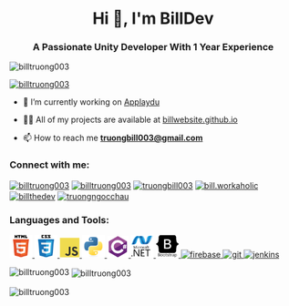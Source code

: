 <h1 align="center">Hi 👋, I'm BillDev</h1>
<h3 align="center">A Passionate Unity Developer With 1 Year Experience</h3>

<p align="left"> <img src="https://komarev.com/ghpvc/?username=billtruong003&label=Profile%20views&color=0e75b6&style=flat" alt="billtruong003" /> </p>

<p align="left"> <a href="https://github.com/ryo-ma/github-profile-trophy"><img src="https://github-profile-trophy.vercel.app/?username=billtruong003" alt="billtruong003" /></a> </p>

- 🔭 I’m currently working on [Applaydu](https://play.google.com/store/apps/details?id=com.ferrero.applayduGP&hl=en&gl=US)

- 👨‍💻 All of my projects are available at [billwebsite.github.io]([billwebsite.github.io](https://billwebsite.github.io/))

- 📫 How to reach me **truongbill003@gmail.com**

<h3 align="left">Connect with me:</h3>
<p align="left">
<a href="https://dev.to/billtruong003" target="blank"><img align="center" src="https://raw.githubusercontent.com/rahuldkjain/github-profile-readme-generator/master/src/images/icons/Social/devto.svg" alt="billtruong003" height="30" width="40" /></a>
<a href="https://linkedin.com/in/billtruong003" target="blank"><img align="center" src="https://raw.githubusercontent.com/rahuldkjain/github-profile-readme-generator/master/src/images/icons/Social/linked-in-alt.svg" alt="billtruong003" height="30" width="40" /></a>
<a href="https://fb.com/truongbill003" target="blank"><img align="center" src="https://raw.githubusercontent.com/rahuldkjain/github-profile-readme-generator/master/src/images/icons/Social/facebook.svg" alt="truongbill003" height="30" width="40" /></a>
<a href="https://instagram.com/bill.workaholic" target="blank"><img align="center" src="https://raw.githubusercontent.com/rahuldkjain/github-profile-readme-generator/master/src/images/icons/Social/instagram.svg" alt="bill.workaholic" height="30" width="40" /></a>
<a href="youtube.com/@BillTheDev" target="blank"><img align="center" src="https://raw.githubusercontent.com/rahuldkjain/github-profile-readme-generator/master/src/images/icons/Social/youtube.svg" alt="billthedev" height="30" width="40" /></a>
<a href="https://discord.gg/truongngocchau" target="blank"><img align="center" src="https://raw.githubusercontent.com/rahuldkjain/github-profile-readme-generator/master/src/images/icons/Social/discord.svg" alt="truongngocchau" height="30" width="40" /></a>
</p>

<h3 align="left">Languages and Tools:</h3>
<p align="left">
  <a href="https://www.w3.org/html/" target="_blank" rel="noreferrer"> <img src="https://raw.githubusercontent.com/devicons/devicon/master/icons/html5/html5-original-wordmark.svg" alt="html5" width="40" height="40"/>
  <a href="https://www.w3schools.com/css/" target="_blank" rel="noreferrer"> <img src="https://raw.githubusercontent.com/devicons/devicon/master/icons/css3/css3-original-wordmark.svg" alt="css3" width="40" height="40"/>
  <a href="https://developer.mozilla.org/en-US/docs/Web/JavaScript" target="_blank" rel="noreferrer"> <img src="https://raw.githubusercontent.com/devicons/devicon/master/icons/javascript/javascript-original.svg" alt="javascript" width="35" height="35"/>
  <a href="https://www.python.org" target="_blank" rel="noreferrer"><img src="https://raw.githubusercontent.com/devicons/devicon/master/icons/python/python-original.svg" alt="python" width="40" height="40"/>
  <a href="https://www.w3schools.com/cs/" target="_blank" rel="noreferrer"> <img src="https://raw.githubusercontent.com/devicons/devicon/master/icons/csharp/csharp-original.svg" alt="csharp" width="38" height="38"/>
  <a href="https://dotnet.microsoft.com/" target="_blank" rel="noreferrer"> <img src="https://raw.githubusercontent.com/devicons/devicon/master/icons/dot-net/dot-net-original-wordmark.svg" alt="dotnet" width="40" height="40"/>
  <a href="https://getbootstrap.com" target="_blank" rel="noreferrer"> <img src="https://raw.githubusercontent.com/devicons/devicon/master/icons/bootstrap/bootstrap-plain-wordmark.svg" alt="bootstrap" width="40" height="40"/>
  <a href="https://firebase.google.com/" target="_blank" rel="noreferrer"> <img src="https://www.vectorlogo.zone/logos/firebase/firebase-icon.svg" alt="firebase" width="40" height="40"/>
  <a href="https://git-scm.com/" target="_blank" rel="noreferrer"> <img src="https://www.vectorlogo.zone/logos/git-scm/git-scm-icon.svg" alt="git" width="40" height="40"/>
  <a href="https://www.jenkins.io" target="_blank" rel="noreferrer"> <img src="https://www.vectorlogo.zone/logos/jenkins/jenkins-icon.svg" alt="jenkins" width="40" height="40"/> </a>
</p>


<p><img align="left" src="https://github-readme-stats.vercel.app/api/top-langs?username=billtruong003&show_icons=true&locale=en&layout=compact" alt="billtruong003" /></p>

<p>&nbsp;<img align="center" src="https://github-readme-stats.vercel.app/api?username=billtruong003&show_icons=true&locale=en" alt="billtruong003" /></p>

<p><img align="center" src="https://github-readme-streak-stats.herokuapp.com/?user=billtruong003&" alt="billtruong003" /></p>

